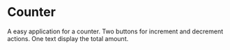 # Counter

A easy application for a counter.
Two buttons for increment and decrement actions.
One text display the total amount.
